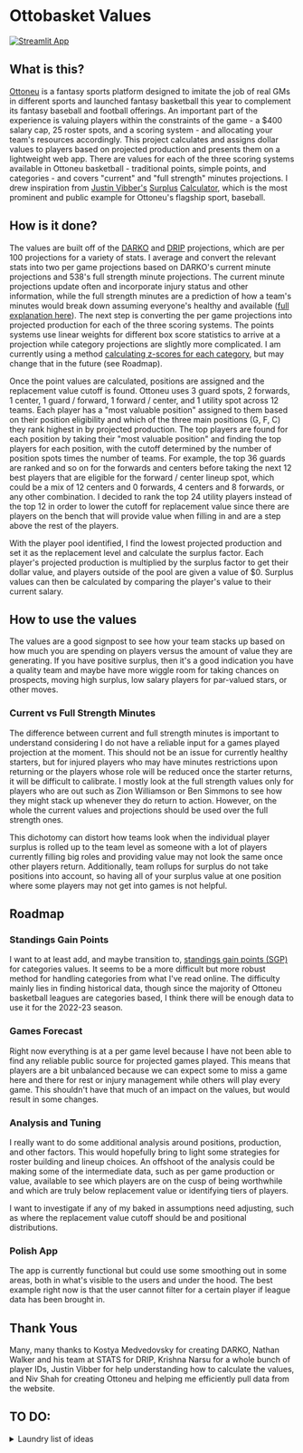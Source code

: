 # Ottobasket Values
[![Streamlit App](https://static.streamlit.io/badges/streamlit_badge_black_white.svg)](https://share.streamlit.io/wfordh/ottobasket_values/main/src/app.py/)


## What is this?
[Ottoneu](https://ottoneu.fangraphs.com/) is a fantasy sports platform designed to imitate the job of real GMs in different sports and launched fantasy basketball this year to complement its fantasy baseball and football offerings. An important part of the experience is valuing players within the constraints of the game - a $400 salary cap, 25 roster spots, and a scoring system - and allocating your team's resources accordingly. This project calculates and assigns dollar values to players based on projected production and presents them on a lightweight web app. There are values for each of the three scoring systems available in Ottoneu basketball - traditional points, simple points, and categories - and covers "current" and "full strength" minutes projections. I drew inspiration from [Justin Vibber's](https://twitter.com/justinvibber?lang=en) [Surplus](https://www.patreon.com/vibbot) [Calculator](https://fantasy.fangraphs.com/ottoneu-surplus-calculator/), which is the most prominent and public example for Ottoneu's flagship sport, baseball. 


## How is it done?

The values are built off of the [DARKO](https://apanalytics.shinyapps.io/DARKO/) and [DRIP](https://theanalyst.com/na/2021/10/nba-drip-daily-updated-rating-of-individual-performance/) projections, which are per 100 projections for a variety of stats. I average and convert the relevant stats into two per game projections based on DARKO's current minute projections and 538's full strength minute projections. The current minute projections update often and incorporate injury status and other information, while the full strength minutes are a prediction of how a team's minutes would break down assuming everyone's healthy and available ([full explanation here](https://fivethirtyeight.com/methodology/how-our-nba-predictions-work/)). The next step is converting the per game projections into projected production for each of the three scoring systems. The points systems use linear weights for different box score statistics to arrive at a projection while category projections are slightly more complicated. I am currently using a method [calculating z-scores for each category](https://www.pitcherlist.com/fantasy-101-how-to-turn-projections-into-rankings-and-auction-values/), but may change that in the future (see Roadmap).

Once the point values are calculated, positions are assigned and the replacement value cutoff is found. Ottoneu uses 3 guard spots, 2 forwards, 1 center, 1 guard / forward, 1 forward / center, and 1 utility spot across 12 teams. Each player has a "most valuable position" assigned to them based on their position eligibility and which of the three main positions (G, F, C) they rank highest in by projected production. The top players are found for each position by taking their "most valuable position" and finding the top players for each position, with the cutoff determined by the number of position spots times the number of teams. For example, the top 36 guards are ranked and so on for the forwards and centers before taking the next 12 best players that are eligible for the forward / center lineup spot, which could be a mix of 12 centers and 0 forwards, 4 centers and 8 forwards, or any other combination. I decided to rank the top 24 utility players instead of the top 12 in order to lower the cutoff for replacement value since there are players on the bench that will provide value when filling in and are a step above the rest of the players.

With the player pool identified, I find the lowest projected production and set it as the replacement level and calculate the surplus factor. Each player's projected production is multiplied by the surplus factor to get their dollar value, and players outside of the pool are given a value of $0. Surplus values can then be calculated by comparing the player's value to their current salary.


## How to use the values

The values are a good signpost to see how your team stacks up based on how much you are spending on players versus the amount of value they are generating. If you have positive surplus, then it's a good indication you have a quality team and maybe have more wiggle room for taking chances on prospects, moving high surplus, low salary players for par-valued stars, or other moves.

### Current vs Full Strength Minutes

The difference between current and full strength minutes is important to understand considering I do not have a reliable input for a games played projection at the moment. This should not be an issue for currently healthy starters, but for injured players who may have minutes restrictions upon returning or the players whose role will be reduced once the starter returns, it will be difficult to calibrate. I mostly look at the full strength values only for players who are out such as Zion Williamson or Ben Simmons to see how they might stack up whenever they do return to action. However, on the whole the current values and projections should be used over the full strength ones.

This dichotomy can distort how teams look when the individual player surplus is rolled up to the team level as someone with a lot of players currently filling big roles and providing value may not look the same once other players return. Additionally, team rollups for surplus do not take positions into account, so having all of your surplus value at one position where some players may not get into games is not helpful.


## Roadmap

### Standings Gain Points
I want to at least add, and maybe transition to, [standings gain points (SGP)](https://www.smartfantasybaseball.com/2013/03/create-your-own-fantasy-baseball-rankings-part-5-understanding-standings-gain-points/) for categories values. It seems to be a more difficult but more robust method for handling categories from what I've read online. The difficulty mainly lies in finding historical data, though since the majority of Ottoneu basketball leagues are categories based, I think there will be enough data to use it for the 2022-23 season.

### Games Forecast
Right now everything is at a per game level because I have not been able to find any reliable public source for projected games played. This means that players are a bit unbalanced because we can expect some to miss a game here and there for rest or injury management while others will play every game. This shouldn't have that much of an impact on the values, but would result in some changes.

### Analysis and Tuning
I really want to do some additional analysis around positions, production, and other factors. This would hopefully bring to light some strategies for roster building and lineup choices. An offshoot of the analysis could be making some of the intermediate data, such as per game production or value, available to see which players are on the cusp of being worthwhile and which are truly below replacement value or identifying tiers of players.

I want to investigate if any of my baked in assumptions need adjusting, such as where the replacement value cutoff should be and positional distributions.

### Polish App
The app is currently functional but could use some smoothing out in some areas, both in what's visible to the users and under the hood. The best example right now is that the user cannot filter for a certain player if league data has been brought in.

## Thank Yous
Many, many thanks to Kostya Medvedovsky for creating DARKO, Nathan Walker and his team at STATS for DRIP, Krishna Narsu for a whole bunch of player IDs, Justin Vibber for help understanding how to calculate the values, and Niv Shah for creating Ottoneu and helping me efficiently pull data from the website.

## TO DO:
<details>
  <summary>Laundry list of ideas</summary>
  - incorporate games played and projected games played into calculations
    - basketballmonster?
  - current minutes: save last 10 days and get min / max / avg from that to contextualize
  - use SGP instead of z-scores for roto dollar values
  - future applications of projections:
    - lineup optimizer
    - matchup analysis
  - add validation to make sure DRIP / DARKO dfs have not changed structure
  - write script for all of the ID mappings?
  - github actions to run it at 7 am, 11 am, 3 pm PST?
  - draft model for predicting incomign rookie values?
  - Some way of testing value for each player if they were a starter
    - user input?
    - running each player with minutes at 36? Removing the minutes delta from players who share the position with them?
  - add [wampum.codes](https://foundation.mozilla.org/en/blog/indigenous-wisdom-model-software-design-and-development/) file?
</details>
